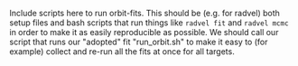 Include scripts here to run orbit-fits. This should be (e.g. for radvel) both 
setup files and bash scripts that run things like `radvel fit` and `radvel mcmc`
in order to make it as easily reproducible as possible. We should call our script
that runs our "adopted" fit "run_orbit.sh" to make it easy to (for example) collect and 
re-run all the fits at once for all targets.
